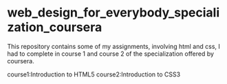 # web_design_for_everybody_specialization_coursera

This repository contains some of my assignments, involving html and css, I had to complete in course 1 and course 2 of the specialization offered by coursera.

course1:Introduction to HTML5
course2:Introduction to CSS3
